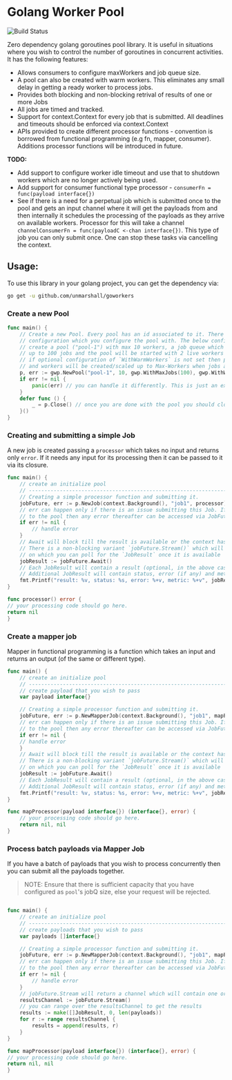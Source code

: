 # Golang Worker Pool

![Build Status](https://github.com/unmarshall/goworkers/actions/workflows/go.yml/badge.svg)

Zero dependency golang goroutines pool library. It is useful in situations where you wish to control the number of goroutines in concurrent activities. It has the following
features:

* Allows consumers to configure maxWorkers and job queue size.
* A pool can also be created with warm workers. This eliminates any small delay in getting a ready worker to process jobs.
* Provides both blocking and non-blocking retrival of results of one or more Jobs
* All jobs are timed and tracked.
* Support for context.Context for every job that is submitted. All deadlines and timeouts should be enforced via context.Context
* APIs provided to create different processor functions - convention is borrowed from functional programming (e.g fn, mapper, consumer). Additions processor functions will be
  introduced in future.
  
**TODO:**
* Add support to configure worker idle timeout and use that to shutdown workers which are no longer actively being used.
* Add support for consumer functional type processor - `consumerFn = func(payload interface{})`
* See if there is a need for a perpetual job which is submitted once to the pool and gets an input channel where it will get the payloads from and then internally it schedules the processing of the payloads as they arrive on available workers. Processor for this will take a channel `channelConsumerFn = func(payloadC <-chan interface{})`. This type of job you can only submit once. One can stop these tasks via cancelling the context.

## Usage:

To use this library in your golang project, you can get the dependency via:

```bash
go get -u github.com/unmarshall/goworkers
```

### Create a new Pool

```go
func main() {
    // Create a new Pool. Every pool has an id associated to it. There are optional
    // configuration which you configure the pool with. The below configuration will
    // create a pool ("pool-1") with max 10 workers, a job queue which is big enough to hold
    // up to 100 jobs and the pool will be started with 2 live workers waiting for jobs.
    // if optional configuration of `WithWarmWorkers` is not set then pool will not have any live workers
    // and workers will be created/scaled up to Max-Workers when jobs are submitted.
    p, err := gwp.NewPool("pool-1", 10, gwp.WithMaxJobs(100), gwp.WithWarmWorkers(2))
    if err != nil {
        panic(err) // you can handle it differently. This is just an example
    }
    defer func () {
        _ = p.Close() // once you are done with the pool you should close it.
    }()
}
```

### Creating and submitting a simple Job

A new job is created passing a `processor` which takes no input and returns only `error`. If it needs any input for its processing then it can be passed to it via its closure.

```go
func main() {
    // create an initialize pool
    // ------------------------------------------------------------------------------
    // Creating a simple processor function and submitting it.
    jobFuture, err := p.NewJob(context.Background(), "job1", processor).Process()
    // err can happen only if there is an issue submitting this Job. If the job is submitted
    // to the pool then any error thereafter can be accessed via JobFuture
    if err != nil {
        // handle error
    }
    // Await will block till the result is available or the context has been cancelled.
    // There is a non-blocking variant `jobFuture.Stream()` which will provide you a channel
    // on which you can poll for the `JobResult` once it is available
    jobResult := jobFuture.Await()
    // Each JobResult will contain a result (optional, in the above case processor function passed in the job does not return any value other than error)
    // Additional JobResult will contain status, error (if any) and metrics.
    fmt.Printf("result: %v, status: %s, error: %+v, metric: %+v", jobResult.Result, jobResult.Status, jobResult.Err, jobResult.Metric)
}

func processor() error {
// your processing code should go here. 
return nil
}

```

### Create a mapper job

Mapper in functional programming is a function which takes an input and returns an output (of the same or different type).

```go
func main() {
    // create an initialize pool
    // ------------------------------------------------------------------------------
    // create payload that you wish to pass
    var payload interface{}

    // Creating a simple processor function and submitting it.
    jobFuture, err := p.NewMapperJob(context.Background(), "job1", mapProcessor).ProcessPayload(payload)
    // err can happen only if there is an issue submitting this Job. If the job is submitted
    // to the pool then any error thereafter can be accessed via JobFuture
    if err != nil {
    // handle error
    }
    // Await will block till the result is available or the context has been cancelled.
    // There is a non-blocking variant `jobFuture.Stream()` which will provide you a channel
    // on which you can poll for the `JobResult` once it is available
    jobResult := jobFuture.Await()
    // Each JobResult will contain a result (optional, in the above case processor function passed in the job does not return any value other than error)
    // Additional JobResult will contain status, error (if any) and metrics.
    fmt.Printf("result: %v, status: %s, error: %+v, metric: %+v", jobResult.Result, jobResult.Status, jobResult.Err, jobResult.Metric)
}

func mapProcessor(payload interface{}) (interface{}, error) {
	// your processing code should go here. 
	return nil, nil
}
```

### Process batch payloads via Mapper Job

If you have a batch of payloads that you wish to process concurrently then you can submit all the payloads together.
> NOTE: Ensure that there is sufficient capacity that you have configured as `pool`'s jobQ size, else your request will be rejected.

```go

func main() {
    // create an initialize pool
    // ------------------------------------------------------------------------------
    // create payloads that you wish to pass
    var payloads []interface{}

    // Creating a simple processor function and submitting it.
    jobFuture, err := p.NewMapperJob(context.Background(), "job1", mapProcessor).ProcessPayloadBatch(payloads)
    // err can happen only if there is an issue submitting this Job. If the job is submitted
    // to the pool then any error thereafter can be accessed via JobFuture
    if err != nil {
        // handle error
    }
    // jobFuture.Stream will return a channel which will contain one or more JobResults (one per payload).
    resultsChannel := jobFuture.Stream()
    // you can range over the resultsChannel to get the results
    results := make([]JobResult, 0, len(payloads))
    for r := range resultsChannel {
    	results = append(results, r)
    }
}

func mapProcessor(payload interface{}) (interface{}, error) {
// your processing code should go here. 
return nil, nil
}
```
